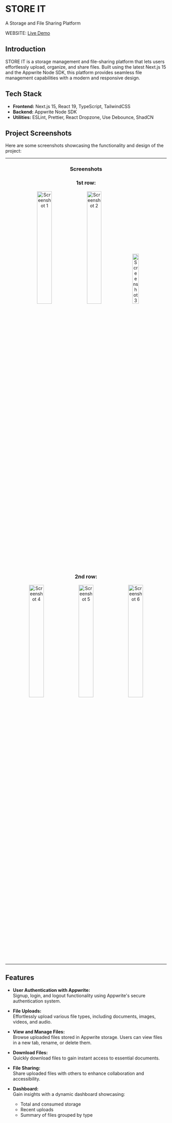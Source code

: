 # STORE IT  
A Storage and File Sharing Platform  

WEBSITE: [Live Demo](https://store-management-solution-cf5wycvcz-zumrakbs-projects.vercel.app/sign-in)

## Introduction  
STORE IT is a storage management and file-sharing platform that lets users effortlessly upload, organize, and share files. Built using the latest Next.js 15 and the Appwrite Node SDK, this platform provides seamless file management capabilities with a modern and responsive design.

## Tech Stack  
- **Frontend:** Next.js 15, React 19, TypeScript, TailwindCSS  
- **Backend:** Appwrite Node SDK  
- **Utilities:** ESLint, Prettier, React Dropzone, Use Debounce, ShadCN

## Project Screenshots

Here are some screenshots showcasing the functionality and design of the project:

---

<div align="center">

### **Screenshots**

### 1st row:
<img src="https://github.com/user-attachments/assets/18921104-10a4-40a4-8148-783b7cdb8c4a" alt="Screenshot 1" width="30%" />
<img src="https://github.com/user-attachments/assets/991f9fdd-2ec7-4df0-ac27-92007aa349af" alt="Screenshot 2" width="30%" />
<img src="https://github.com/user-attachments/assets/a0cdc268-d0ba-40f7-9f87-624fa72f8853" alt="Screenshot 3" width="20%" />

### 2nd row:
<img src="https://github.com/user-attachments/assets/20faf0b3-6781-432a-ba58-4859ac7e1369" alt="Screenshot 4" width="30%" />
<img src="https://github.com/user-attachments/assets/56cc75ac-c553-47e2-869a-e46236cb75bf" alt="Screenshot 5" width="30%" />
<img src="https://github.com/user-attachments/assets/4983eaf0-9699-4697-b0aa-3f30fc97d46b" alt="Screenshot 6" width="30%" />

</div>

---

## Features  
- **User Authentication with Appwrite:**  
  Signup, login, and logout functionality using Appwrite's secure authentication system.  

- **File Uploads:**  
  Effortlessly upload various file types, including documents, images, videos, and audio.  

- **View and Manage Files:**  
  Browse uploaded files stored in Appwrite storage. Users can view files in a new tab, rename, or delete them.  

- **Download Files:**  
  Quickly download files to gain instant access to essential documents.  

- **File Sharing:**  
  Share uploaded files with others to enhance collaboration and accessibility.  

- **Dashboard:**  
  Gain insights with a dynamic dashboard showcasing:  
  - Total and consumed storage  
  - Recent uploads  
  - Summary of files grouped by type  
